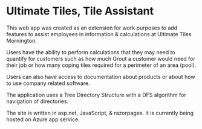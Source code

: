 # Ultimate Tiles, Tile Assistant

This web app was created as an extension for work purposes to add features to assist employees in information & calculations at Ultimate Tiles Mornington.

Users have the ability to perform calculations that they may need to quantify for customers such as how much Grout a customer would need for their job or how many
coping tiles required for a perimeter of an area (pool).

Users can also have access to documentation about products or about how to use company related software.

The application uses a Tree Directory Structure with a DFS algorithm for navigation of directories.

The site is written in asp.net, JavaScript, & razorpages. It is currently being hosted on Azure app service.
